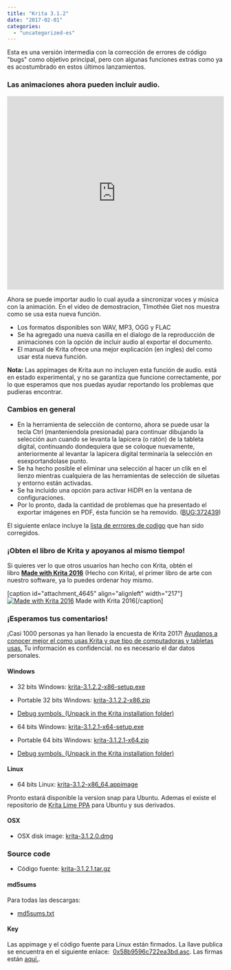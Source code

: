 ```yaml
---
title: "Krita 3.1.2"
date: "2017-02-01"
categories: 
  - "uncategorized-es"
---
```


Esta es una versión intermedia con la corrección de errores de código "bugs" como objetivo principal, pero con algunas funciones extras como ya es acostumbrado en estos últimos lanzamientos.

### Las animaciones ahora pueden incluir audio.

<iframe src="https://www.youtube.com/embed/s08oHOjxo84" width="100%" height="450" frameborder="0" allowfullscreen="allowfullscreen"></iframe>

Ahora se puede importar audio lo cual ayuda a sincronizar voces y música con la animación. En el video de demostracion, TImothée Giet nos muestra como se usa esta nueva función.

- Los formatos disponibles son WAV, MP3, OGG y FLAC
- Se ha agregado una nueva casilla en el dialogo de la reproducción de animaciones con la opción de incluir audio al exportar el documento.
- El manual de Krita ofrece una mejor explicación (en ingles) del como usar esta nueva función.

**Nota:** Las appimages de Krita aun no incluyen esta función de audio. está en estado experimental, y no se garantiza que funcione correctamente, por lo que esperamos que nos puedas ayudar reportando los problemas que pudieras encontrar.

### Cambios en general

- En la herramienta de selección de contorno, ahora se puede usar la tecla Ctrl (manteniendola presionada) para continuar dibujando la selección aun cuando se levanta la lapicera (o ratón) de la tableta digital, continuando dondequiera que se coloque nuevamente, anteriormente al levantar la lapicera digital terminaría la selección en esexportandolase punto.
- Se ha hecho posible el eliminar una selección al hacer un clik en el lienzo mientras cualquiera de las herramientas de selección de siluetas y entorno están activadas.
- Se ha incluido una opción para activar HiDPI en la ventana de configuraciones.
- Por lo pronto, dada la cantidad de problemas que ha presentado el exportar imágenes en PDF, ésta función se ha removido. ([BUG:372439](https://bugs.kde.org/show_bug.cgi?id=372439))

El siguiente enlace incluye la [lista de errrores de codigo](https://krita.org/es/krita-3-1-2/) que han sido corregidos.

### ¡Obten el libro de Krita y apoyanos al mismo tiempo!

Si quieres ver lo que otros usuarios han hecho con Krita, obtén el libro [**Made with Krita 2016**](https://krita.org/en/item/made-with-krita-2016-the-krita-artbook/) (Hecho con Krita), el primer libro de arte con nuestro software, ya lo puedes ordenar hoy mismo.

\[caption id="attachment\_4645" align="alignleft" width="217"\][![Made with Krita 2016](../images/cover_small-217x300.png)](https://krita.org/wp-content/uploads/2016/12/cover_small.png) Made with Krita 2016\[/caption\]

### ¡Esperamos tus comentarios!

¡Casi 1000 personas ya han llenado la encuesta de Krita 2017! [Ayudanos a conocer mejor el como usas Krita y que tipo de computadoras y tabletas usas.](https://goo.gl/forms/cEeNopmGcMR4y3xD2) Tu información es confidencial. no es necesario el dar datos personales.

#### Windows

- 32 bits Windows: [krita-3.1.2.2-x86-setup.exe](http://download.kde.org/stable/krita/3.1.2/krita-3.1.2.2-x86-setup.exe)
- Portable 32 bits Windows: [krita-3.1.2.2-x86.zip](http://download.kde.org/stable/krita/3.1.2/krita-3.1.2.2-x86.zip)
- [Debug symbols. (Unpack in the Krita installation folder)](http://download.kde.org/stable/krita/3.1.2/krita-3.1.2.2-x86-dbg.zip)

- 64 bits Windows: [krita-3.1.2.1-x64-setup.exe](http://download.kde.org/stable/krita/3.1.2/krita-3.1.2.1-x64-setup.exe)
- Portable 64 bits Windows: [krita-3.1.2.1-x64.zip](http://download.kde.org/stable/krita/3.1.2/krita-3.1.2.1-x64.zip)
- [Debug symbols. (Unpack in the Krita installation folder)](http://download.kde.org/stable/krita/3.1.2/krita-3.1.2.1-x64-dbg.zip)

#### Linux

- 64 bits Linux: [krita-3.1.2-x86\_64.appimage](http://download.kde.org/stable/krita/3.1.2/krita-3.1.2-x86_64.appimage)

Pronto estará disponible la version snap para Ubuntu. Ademas el existe el repositorio de [Krita Lime PPA](https://launchpad.net/~kritalime/+archive/ubuntu/ppa) para Ubuntu y sus derivados.

#### OSX

- OSX disk image: [krita-3.1.2.0.dmg](http://download.kde.org/stable/krita/3.1.2/krita-3.1.2.0.dmg)

### Source code

- Código fuente: [krita-3.1.2.1.tar.gz](http://download.kde.org/stable/krita/3.1.2/krita-3.1.2.1.tar.gz)

#### md5sums

Para todas las descargas:

- [md5sums.txt](http://download.kde.org/stable/krita/3.1.2/md5sums.txt)

#### Key

Las appimage y el código fuente para Linux están firmados. La llave publica se encuentra en el siguiente enlace:  [0x58b9596c722ea3bd.asc](https://share.kde.org/index.php/s/fJ99V5mZvuyD0z8). Las firmas están [aquí.](http://download.kde.org/stable/krita/3.1.2).
